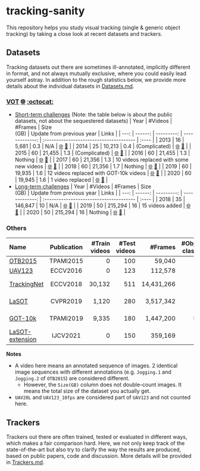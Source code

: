 # tracking-sanity
This repository helps you study visual tracking (single & generic object tracking) by taking a close look at recent datasets and trackers.

## Datasets
Tracking datasets out there are sometimes ill-annotated, implicitly different in format, and not always mutually exclusive, where you could easily lead yourself astray. In addition to the rough statistics below, we provide more details about the individual datasets in [Datasets.md](Datasets.md).
### [VOT](Datasets.md/#vot-globe_with_meridians-octocat) [:globe_with_meridians:](https://www.votchallenge.net/) [:octocat:](https://github.com/votchallenge/vot-toolkit-python)
* [Short-term challenges](Datasets.md/#vot-short-term-challenges) (Note: the table below is about the public datasets, not about the sequestered datasets)
    | Year | #Videos |    #Frames | Size <br> (GB) | Update from previous year               | Links |
    | ---: | ------: | ---------: | -------------: | :-------------------------------------- | :---- |
    | 2013 |      16 |      5,681 |            0.3 | N/A                                     | [:globe_with_meridians:](https://www.votchallenge.net/vot2013/) [:memo:](http://prints.vicos.si/publications/304) |
    | 2014 |      25 |     10,213 |            0.4 | (Complicated)                           | [:globe_with_meridians:](https://www.votchallenge.net/vot2014/) [:memo:](http://prints.vicos.si/publications/315) |
    | 2015 |      60 |     21,455 |            1.3 | (Complicated)                           | [:globe_with_meridians:](https://www.votchallenge.net/vot2015/) [:memo:](http://prints.vicos.si/publications/325) |
    | 2016 |      60 |     21,455 |            1.3 | Nothing                                 | [:globe_with_meridians:](https://www.votchallenge.net/vot2016/) [:memo:](http://prints.vicos.si/publications/340) |
    | 2017 |      60 |     21,356 |            1.3 | 10 videos replaced with some new videos | [:globe_with_meridians:](https://www.votchallenge.net/vot2017/) [:memo:](http://prints.vicos.si/publications/359) |
    | 2018 |      60 |     21,356 |            1.7 | Nothing                                 | [:globe_with_meridians:](https://www.votchallenge.net/vot2018/) [:memo:](http://prints.vicos.si/publications/365) |
    | 2019 |      60 |     19,935 |            1.6 | 12 videos replaced with GOT-10k videos  | [:globe_with_meridians:](https://www.votchallenge.net/vot2019/) [:memo:](http://prints.vicos.si/publications/375) |
    | 2020 |      60 |     19,945 |            1.6 | 1 video replaced                        | [:globe_with_meridians:](https://www.votchallenge.net/vot2020/) [:memo:](http://prints.vicos.si/publications/384) |
* [Long-term challenges](Datasets.md/#vot-short-term-challenges)
    | Year | #Videos |    #Frames | Size <br> (GB) | Update from previous year               | Links |
    | ---: | ------: | ---------: | -------------: | :-------------------------------------- | :---- |
    | 2018 |      35 |    146,847 |             10 | N/A                                     | [:globe_with_meridians:](https://www.votchallenge.net/vot2018/) [:memo:](http://prints.vicos.si/publications/365) |
    | 2019 |      50 |    215,294 |             16 | 15 videos added                         | [:globe_with_meridians:](https://www.votchallenge.net/vot2019/) [:memo:](http://prints.vicos.si/publications/375) |
    | 2020 |      50 |    215,294 |             16 | Nothing                                 | [:globe_with_meridians:](https://www.votchallenge.net/vot2020/) [:memo:](http://prints.vicos.si/publications/384) |
### Others
| Name                                                                                       | Publication | #Train <br> videos | #Test <br> videos |    #Frames | #Object <br> classes | #Attr. | Size <br> (GB) | Links |
| :----------------------------------------------------------------------------------------- | :---------: | -----------------: | ----------------: | ---------: | -------------------: | -----: | -------------: | :---- |
| [OTB2015](Datasets.md/#otb2015-tpami2015-globe_with_meridians-memo)                        |  TPAMI2015  |                  0 |               100 |     59,040 |                   16 |     11 |            2.7 | [:globe_with_meridians:](http://cvlab.hanyang.ac.kr/tracker_benchmark/datasets.html)       [:memo:](https://faculty.ucmerced.edu/mhyang/papers/pami15_tracking_benchmark.pdf) |
| [UAV123](Datasets.md/#uav123-eccv2016-globe_with_meridians-memo)                           |   ECCV2016  |                  0 |               123 |    112,578 |                    9 |     12 |             18 | [:globe_with_meridians:](https://cemse.kaust.edu.sa/ivul/uav123)                           [:memo:](https://link.springer.com/chapter/10.1007/978-3-319-46448-0_27) |
| [TrackingNet](Datasets.md/#trackingnet-eccv2018-globe_with_meridians-memo-octocat)         |   ECCV2018  |             30,132 |               511 | 14,431,266 |                   27 |     15 |          1,088 | [:globe_with_meridians:](https://tracking-net.org/)                                        [:memo:](https://arxiv.org/abs/1803.10794) [:octocat:](https://github.com/SilvioGiancola/TrackingNet-devkit) |
| [LaSOT](Datasets.md/#lasot-cvpr2019-globe_with_meridians-memo-octocat)                     |   CVPR2019  |              1,120 |               280 |  3,517,342 |                   70 |     14 |            237 | [:globe_with_meridians:](http://vision.cs.stonybrook.edu/~lasot/)                          [:memo:](https://arxiv.org/abs/1809.07845) [:octocat:](https://github.com/HengLan/LaSOT_Evaluation_Toolkit) |
| [GOT-10k](Datasets.md/#got-10k-tpami2019-globe_with_meridians-memo-octocat)                |  TPAMI2019  |              9,335 |               180 |  1,447,200 |                  563 |      6 |             75 | [:globe_with_meridians:](http://got-10k.aitestunion.com/)                                  [:memo:](https://arxiv.org/abs/1810.11981) [:octocat:](https://github.com/got-10k/toolkit) |
| [LaSOT-extension](Datasets.md/#lasot-extension-ijcv2021-globe_with_meridians-memo-octocat) |   IJCV2021  |                  0 |               150 |    359,169 |                   15 |     14 |             60 | [:globe_with_meridians:](http://vision.cs.stonybrook.edu/~lasot/)                          [:memo:](https://arxiv.org/abs/2009.03465) [:octocat:](https://github.com/HengLan/LaSOT_Evaluation_Toolkit) |

**Notes**
* A video here means an annotated sequence of images. 2 identical image sequences with different annotations (e.g. `Jogging.1` and `Jogging.2` of `OTB2015`) are considered different.
    * However, the `Size(GB)` column does not double-count images. It means the total size of the dataset you actually get.
* `UAV20L` and `UAV123_10fps` are considered part of `UAV123` and not counted here.

## Trackers
Trackers out there are often trained, tested or evaluated in different ways, which makes a fair comparison hard. Here, we not only keep track of the state-of-the-art but also try to clarify the way the results are produced, based on public papers, code and discussion. More details will be provided in [Trackers.md](Trackers.md).
